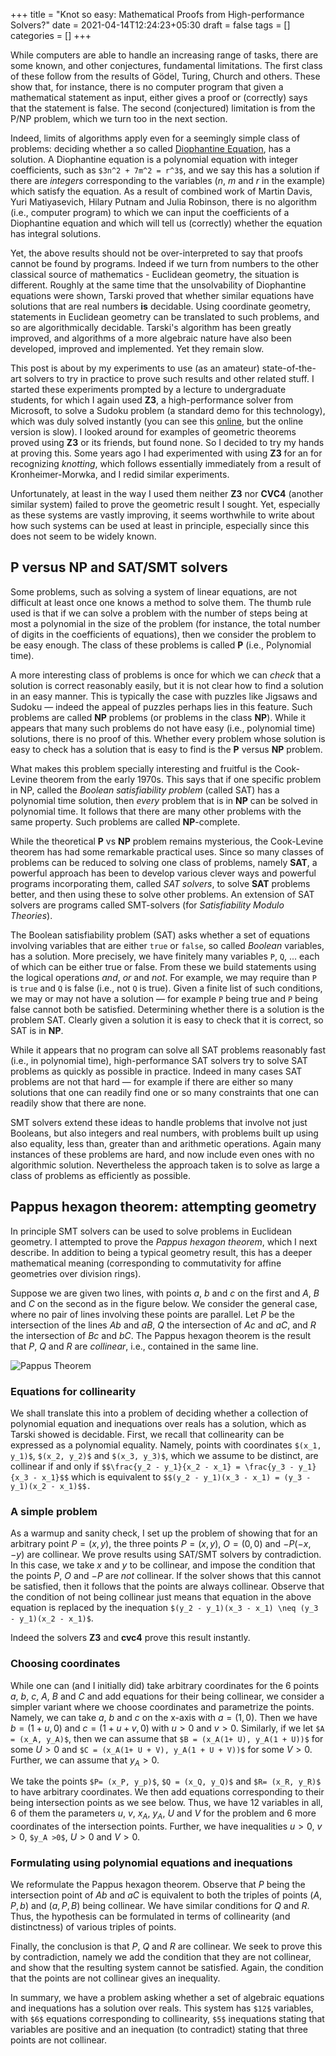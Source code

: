 +++
title = "Knot so easy: Mathematical Proofs from High-performance Solvers?"
date = 2021-04-14T12:24:23+05:30
draft = false
tags = []
categories = []
+++

While computers are able to handle an increasing range of tasks, there are some known, and other conjectures, fundamental limitations. The first class of these follow from the results of G&ouml;del, Turing, Church and others. These show that, for instance, there is no computer program that given a mathematical statement as input, either gives a proof or (correctly) says that the statement is false. The second (conjectured) limitation is from the P/NP problem, which we turn too in the next section.

Indeed, limits of algorithms apply even for a seemingly simple class of problems: deciding whether a so called [Diophantine Equation](https://en.wikipedia.org/wiki/Diophantine_equation), has a solution. A Diophantine equation is a polynomial equation with integer coefficients, such as `$3n^2 + 7m^2 = r^3$`, and we say this has a solution if there are _integers_ corresponding to the variables ($n$, $m$ and $r$ in the example) which satisfy the equation. As a result of combined work of Martin Davis, Yuri Matiyasevich, Hilary Putnam and Julia Robinson, there is no algorithm (i.e., computer program) to which we can input the coefficients of a Diophantine equation and which will tell us (correctly) whether the equation has integral solutions.

Yet, the above results should not be over-interpreted to say that proofs cannot be found by programs. Indeed if we turn from numbers to the other classical source of mathematics - Euclidean geometry, the situation is different. Roughly at the same time that the unsolvability of Diophantine equations were shown, Tarski proved that whether similar equations have solutions that are real numbers __is__ decidable. Using coordinate geometry, statements in Euclidean geometry can be translated to such problems, and so are algorithmically decidable. Tarski's algorithm has been greatly improved, and algorithms of a more algebraic nature have also been developed, improved and implemented. Yet they remain slow.

This post is about by my experiments to use (as an amateur) state-of-the-art solvers to try in practice to prove such results and other related stuff. I started these experiments prompted by a lecture to undergraduate students, for which I again used __Z3__, a high-performance solver from Microsoft, to solve a Sudoku problem (a standard demo for this technology), which was duly solved instantly (you can see this [online](https://rise4fun.com/Z3/Cs7p), but the online version is slow). I looked around for examples of geometric theorems proved using __Z3__ or its friends, but found none. So I decided to try my hands at proving this. Some years ago I had experimented with using __Z3__ for an for recognizing _knotting_, which follows essentially immediately from a result of Kronheimer-Morwka, and I redid similar experiments.

Unfortunately, at least in the way I used them neither __Z3__ nor __CVC4__ (another similar system) failed to prove the geometric result I sought. Yet, especially as these systems are vastly improving, it seems worthwhile to write about how such systems can be used at least in principle, especially since this does not seem to be widely known.

## P versus NP and SAT/SMT solvers

Some problems, such as solving a system of linear equations, are not difficult at least once one knows a method to solve them. The thumb rule used is that if we can solve a problem with the number of steps being at most a polynomial in the size of the problem (for instance, the total number of digits in the coefficients of equations), then we consider the problem to be easy enough. The class of these problems is called __P__ (i.e., Polynomial time).

A more interesting class of problems is once for which we can _check_ that a solution is correct reasonably easily, but it is not clear how to find a solution in an easy manner. This is typically the case with puzzles like Jigsaws and Sudoku &mdash; indeed the appeal of puzzles perhaps lies in this feature. Such problems are called __NP__ problems (or problems in the class __NP__). While it appears that many such problems do not have easy (i.e., polynomial time) solutions, there is no proof of this. Whether every problem whose solution is easy to check has a solution that is easy to find is the __P__ versus __NP__ problem.

What makes this problem specially interesting and fruitful is the Cook-Levine theorem from the early 1970s. This says that if one specific problem in NP, called the _Boolean satisfiability problem_ (called SAT) has a polynomial time solution, then _every_ problem that is in __NP__ can be solved in polynomial time. It follows that there are many other problems with the same property. Such problems are called __NP__-complete.

While the theoretical __P__ vs __NP__ problem remains mysterious, the Cook-Levine theorem has had some remarkable practical uses. Since so many classes of problems can be reduced to solving one class of problems, namely __SAT__, a powerful approach has been to develop various clever ways and powerful programs incorporating them, called _SAT solvers_, to solve __SAT__ problems better, and then using these to solve other problems. An extension of SAT solvers are programs called SMT-solvers (for _Satisfiability Modulo Theories_).

The Boolean satisfiability problem (SAT) asks whether a set of equations involving variables that are either `true` or `false`, so called _Boolean_ variables, has a solution. More precisely, we have finitely many variables `P`, `Q`, ... each of which can be either true or false. From these we build statements using the logical operations _and_, _or_ and _not_. For example, we may require than `P` is `true` and `Q` is false (i.e., not `Q` is true). Given a finite list of such conditions, we may or may not have a solution &mdash; for example `P` being true and `P` being false cannot both be satisfied. Determining whether there is a solution is the problem SAT. Clearly given a solution it is easy to check that it is correct, so SAT is in __NP__.

While it appears that no program can solve all SAT problems reasonably fast (i.e., in polynomial time), high-performance SAT solvers try to solve SAT problems as quickly as possible in practice. Indeed in many cases SAT problems are not that hard &mdash; for example if there are either so many solutions that one can readily find one or so many constraints that one can readily show that there are none.

SMT solvers extend these ideas to handle problems that involve not just Booleans, but also integers and real numbers, with problems built up using also equality, less than, greater than and arithmetic operations. Again many instances of these problems are hard, and now include even ones with no algorithmic solution. Nevertheless the approach taken is to solve as large a class of problems as efficiently as possible.

## Pappus hexagon theorem: attempting geometry

In principle SMT solvers can be used to solve problems in Euclidean geometry. I attempted to prove the _Pappus hexagon theorem_, which I next describe. In addition to being a typical geometry result, this has a deeper mathematical meaning (corresponding to commutativity for affine geometries over division rings).

Suppose we are given two lines, with points $a$, $b$ and $c$ on the first and $A$, $B$ and $C$ on the second as in the figure below. We consider the general case, where no pair of lines involving these points are parallel. Let $P$ be the intersection of the lines $Ab$ and $aB$, $Q$ the intersection of $Ac$ and $aC$, and $R$ the intersection of $Bc$ and $bC$. The Pappus hexagon theorem is the result that $P$, $Q$ and $R$ are _collinear_, i.e., contained in the same line.

![Pappus Theorem](/Pappus.png)

### Equations for collinearity

We shall translate this into a problem of deciding whether a collection of polynomial equation and inequations over reals has a solution, which as Tarski showed is decidable. First, we recall that collinearity can be expressed as a polynomial equality. Namely,
points with coordinates `$(x_1, y_1)$`, `$(x_2, y_2)$` and `$(x_3, y_3)$`, which we assume to be distinct, are collinear if and only if
`$$\frac{y_2 - y_1}{x_2 - x_1} = \frac{y_3 - y_1}{x_3 - x_1}$$`
which is equivalent to `$$(y_2 - y_1)(x_3 - x_1) = (y_3 - y_1)(x_2 - x_1)$$.`

### A simple problem

As a warmup and sanity check, I set up the problem of showing that for an arbitrary point $P = (x, y)$, the three points $P=(x, y)$, $O=(0, 0)$ and $-P(-x, -y)$ are collinear. We prove results using SAT/SMT solvers by contradiction. In this case, we take $x$ and $y$ to be collinear, and impose the condition that the points $P$, $O$ and $-P$ are _not_ collinear. If the solver shows that this cannot be satisfied, then it follows that the points are always collinear. Observe that the condition of not being collinear just means that equation in the above equation is replaced by the inequation `$(y_2 - y_1)(x_3 - x_1) \neq (y_3 - y_1)(x_2 - x_1)$`.

Indeed the solvers __Z3__ and __cvc4__ prove this result instantly.

### Choosing coordinates

While one can (and I initially did) take arbitrary coordinates for the $6$ points $a$, $b$, $c$, $A$, $B$ and $C$ and add equations for their being collinear, we consider a simpler variant where we choose coordinates and parametrize the points. Namely, we can take $a$, $b$ and $c$ on the x-axis with $a = (1, 0)$. Then we have $b = (1 + u, 0)$ and $c = (1 + u + v, 0)$ with $u>0$ and $v>0$. Similarly, if we let `$A = (x_A, y_A)$`, then we can assume that `$B = (x_A(1+ U), y_A(1 + U))$` for some $U > 0$ and `$C = (x_A(1+ U + V), y_A(1 + U + V))$` for some $V > 0$. Further, we can assume that $y_A > 0$.

We take the points `$P= (x_P, y_p)$`, `$Q = (x_Q, y_Q)$` and `$R= (x_R, y_R)$` to have arbitrary coordinates. We then add equations corresponding to their being intersection points as we see below. Thus, we have $12$ variables in all, $6$ of them the parameters $u$, $v$, $x_A$, $y_A$, $U$ and $V$ for the problem and $6$ more coordinates of the intersection points. Further, we have inequalities $u >0$, $v >0$, `$y_A >0$`, $U > 0$ and $V >0$.

### Formulating using polynomial equations and inequations

We reformulate the Pappus hexagon theorem. Observe that $P$ being the intersection point of $Ab$ and $aC$ is equivalent to both the triples of points $(A, P, b)$ and $(a, P, B)$ being collinear. We have similar conditions for $Q$ and $R$. Thus, the hypothesis can be formulated in terms of collinearity (and distinctness) of various triples of points.

Finally, the conclusion is that $P$, $Q$ and $R$ are collinear. We seek to prove this by contradiction, namely we add the condition that they are not collinear, and show that the resulting system cannot be satisfied. Again, the condition that the points are not collinear gives an inequality.

In summary, we have a problem asking whether a set of algebraic equations and inequations has a solution over reals. This system has `$12$` variables, with `$6$` equations corresponding to collinearity, `$5$` inequations stating that variables are positive and an inequation (to contradict) stating that three points are not collinear.
